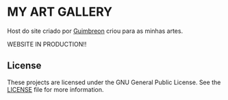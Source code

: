 # MY ART GALLERY

Host do site criado por [Guimbreon](https://github.com/guimbreon) criou para as minhas artes.


WEBSITE IN PRODUCTION!!

## License

These projects are licensed under the GNU General Public License. See the [LICENSE](LICENSE) file for more information.

